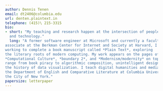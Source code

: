 ```yaml
---
author: Dennis Tenen
email: dt2406@columbia.edu
url: denten.plaintext.in
telephone: (415)\ 215-3315
bio:
- short: "My teaching and research happen at the intersection of people, texts,
  and technology."
  long: "A former software engineer at Microsoft and currently a faculty
associate at the Berkman Center for Internet and Society at Harvard, I am
working to complete a book manuscript called *Plain Text*, exploring
the literary roots of modern computing. My work appears on the pages of
*Computational Culture*, *boundary 2*, and *Modernism/modernity* on topics that
range from book piracy to algorithmic composition, unintelligent design, and
the history of data visualization. I teach digital humanities and media studies at
the Department of English and Comparative Literature at Columbia University in
the City of New York."
papersize: letterpaper
---
```














